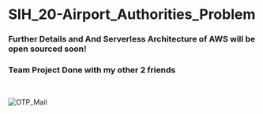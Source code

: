 # SIH_20-Airport_Authorities_Problem

### Further Details and And Serverless Architecture of AWS will be open sourced soon!

### Team Project Done with my other 2 friends

<br/>

![OTP_Mail](https://user-images.githubusercontent.com/54187793/102013406-fa048400-3d75-11eb-96c4-e48b25748777.JPG)
